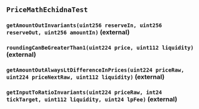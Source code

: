 ## `PriceMathEchidnaTest`






### `getAmountOutInvariants(uint256 reserveIn, uint256 reserveOut, uint256 amountIn)` (external)





### `roundingCanBeGreaterThan1(uint224 price, uint112 liquidity)` (external)





### `getAmountOutAlwaysLtDifferenceInPrices(uint224 priceRaw, uint224 priceNextRaw, uint112 liquidity)` (external)





### `getInputToRatioInvariants(uint224 priceRaw, int24 tickTarget, uint112 liquidity, uint24 lpFee)` (external)






